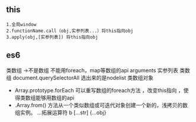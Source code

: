 ## this
    1.全局window
    2.functionName.call（obj,实参列表...）将this指向obj
    3.apply(obj,[实参列表]) 将this指向obj
## es6
 类数组 ->不是数组 不能用foreach，map等数组的api
 arguments 实参列表 类数组 
 document.querySelectorAll 选出来的是nodelist 类数组对象  
 - Array.prototype.forEach 可以重写数组的foreach方法 ，改变this指向 ，使得类数组能够用数组的api
 - .Array.from() 方法从一个类似数组或可迭代对象创建一个新的，浅拷贝的数组实例。
 ...拓展运算符 b
 [...str] {...obj}  